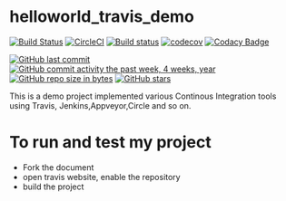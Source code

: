 # helloworld_travis_demo

 [![Build Status](https://travis-ci.org/rutujar/helloworld_travis_demo.svg?branch=master)](https://travis-ci.org/rutujar/helloworld_travis_demo)   [![CircleCI](https://circleci.com/gh/rutujar/helloworld_travis_demo.svg?style=svg)](https://circleci.com/gh/rutujar/helloworld_travis_demo)  [![Build status](https://ci.appveyor.com/api/projects/status/2wp50shl25yfw19q?svg=true)](https://ci.appveyor.com/project/rutujar/helloworld-travis-demo)  [![codecov](https://codecov.io/gh/rutujar/helloworld_travis_demo/branch/master/graph/badge.svg)](https://codecov.io/gh/rutujar/helloworld_travis_demo) [![Codacy Badge](https://api.codacy.com/project/badge/Grade/0c0be9dca0474d9ea18d6e65c70c0514)](https://app.codacy.com/app/rutujar/helloworld_travis_demo?utm_source=github.com&utm_medium=referral&utm_content=rutujar/helloworld_travis_demo&utm_campaign=Badge_Grade_Dashboard) 


[![GitHub last commit](https://img.shields.io/github/last-commit/rutujar/helloworld_travis_demo.svg)](https://github.com/rutujar/helloworld_travis_demo) 
[![GitHub commit activity the past week, 4 weeks, year](https://img.shields.io/github/commit-activity/y/rutujar/helloworld_travis_demo.svg)](https://github.com/rutujar/helloworld_travis_demo)
[![GitHub repo size in bytes](https://img.shields.io/github/repo-size/rutujar/helloworld_travis_demo.svg)](https://github.com/rutujar/helloworld_travis_demo) 
[![GitHub stars](https://img.shields.io/github/stars/rutujar/helloworld_travis_demo.svg)](https://github.com/rutujar/helloworld_travis_demo) 
 
 
 
 
 
 
 
 


This is a demo project implemented various Continous Integration tools using Travis, Jenkins,Appveyor,Circle and so on.

# To run and test my project
*  Fork the document 
*  open travis website, enable the repository
*  build the project



